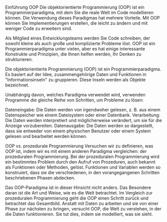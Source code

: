 Einführung OOP
Die objektorientierte Programmierung (OOP) ist ein Programmierparadigma, mit dem Sie die reale Welt im Code modellieren
können. Die Verwendung dieses Paradigmas hat mehrere Vorteile. Mit OOP können Sie Implementierungen erstellen, die
leicht zu ändern und mit weniger Code zu erweitern sind.

Als Mitglied eines Entwicklungsteams werden Sie Code schreiben, der sowohl kleine als auch große und komplizierte
Probleme löst. OOP ist ein Programmierparadigma unter vielen, aber es hat einige interessante Konstrukte und Prinzipien,
die Ihnen helfen werden, Ihr Denken zu strukturieren.

Die objektorientierte Programmierung (OOP) ist ein Programmierparadigma. Es basiert auf der Idee, zusammengehörige Daten
und Funktionen in "Informationsinseln" zu gruppieren. Diese Inseln werden als Objekte bezeichnet.

Unabhängig davon, welches Paradigma verwendet wird, verwenden Programme die gleiche Reihe von Schritten, um Probleme zu
lösen:

Dateneingabe: Die Daten werden von irgendwoher gelesen, z. B. aus einem Datenspeicher wie einem Dateisystem oder einer
Datenbank.
Verarbeitung: Die Daten werden interpretiert und möglicherweise verändert, um sie für die Anzeige vorzubereiten.
Datenausgabe: Die Daten werden so dargestellt, dass sie entweder von einem physischen Benutzer oder einem System gelesen
und bearbeitet werden können.

OOP vs. prozedurale Programmierung
Versuchen wir zu definieren, was OOP ist, indem wir es mit einem anderen Paradigma vergleichen: der prozeduralen
Programmierung. Bei der prozeduralen Programmierung wird ein bestimmtes Problem durch den Aufruf von Prozeduren, auch
bekannt als Funktionen oder Methoden, gelöst. Funktionen und Variablen werden so konstruiert, dass sie die
verschiedenen, in den vorangegangenen Schritten beschriebenen Phasen abdecken.

Das OOP-Paradigma ist in dieser Hinsicht nicht anders. Das Besondere daran ist die Art und Weise, wie es die Welt
betrachtet. Im Vergleich zur prozeduralen Programmierung geht die OOP einen Schritt zurück und betrachtet das
Gesamtbild. Anstatt mit Daten zu arbeiten und sie von einer Phase zur nächsten zu bringen, versucht OOP, die Welt zu
verstehen, in der die Daten funktionieren. Sie tut dies, indem sie modelliert, was sie sieht.
